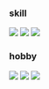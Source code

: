 ### skill
<img src="https://img.shields.io/badge/Swift-F05138?style=for-the-badge&logo=Swift&logoColor=white"> <img src="https://img.shields.io/badge/GitHub-41AD48?style=for-the-badge&logo=GitHub&logoColor=white"> <img src="https://img.shields.io/badge/Xcode-147EFB?style=for-the-badge&logo=Xcode&logoColor=white">

### hobby
<img src="https://img.shields.io/badge/EPL-360D3A?style=for-the-badge&logo=Premier League&logoColor=white"> <img src="https://img.shields.io/badge/Steam-000000?style=for-the-badge&logo=Steam&logoColor=white"> <img src="https://img.shields.io/badge/Netflix-E50914?style=for-the-badge&logo=Netflix&logoColor=white">
 
